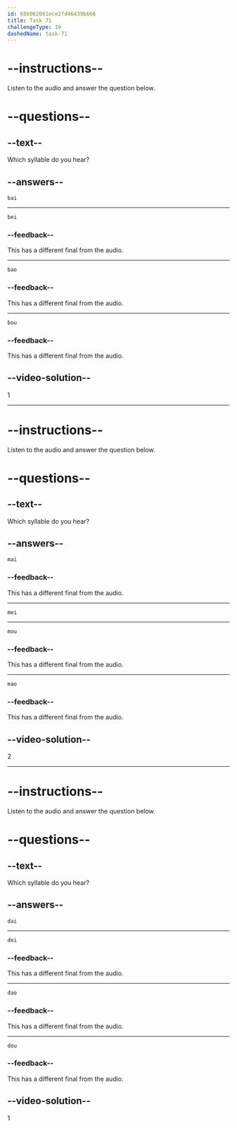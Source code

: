 ```yaml
---
id: 68b062081ece2fd46439b666
title: Task 71
challengeType: 19
dashedName: task-71
---
```


<!-- (Audio) A: bai -->

# --instructions--

Listen to the audio and answer the question below.

# --questions--

## --text--

Which syllable do you hear?

## --answers--

`bai`

---

`bei`

### --feedback--

This has a different final from the audio.

---

`bao`

### --feedback--

This has a different final from the audio.

---

`bou`

### --feedback--

This has a different final from the audio.

## --video-solution--

1

---

<!-- (Audio) A: mei -->

# --instructions--

Listen to the audio and answer the question below.

# --questions--

## --text--

Which syllable do you hear?

## --answers--

`mai`

### --feedback--

This has a different final from the audio.

---

`mei`

---

`mou`

### --feedback--

This has a different final from the audio.

---

`mao`

### --feedback--

This has a different final from the audio.

## --video-solution--

2

---

<!-- (Audio) A: dai -->

# --instructions--

Listen to the audio and answer the question below.

# --questions--

## --text--

Which syllable do you hear?

## --answers--

`dai`

---

`dei`

### --feedback--

This has a different final from the audio.

---

`dao`

### --feedback--

This has a different final from the audio.

---

`dou`

### --feedback--

This has a different final from the audio.

## --video-solution--

1
